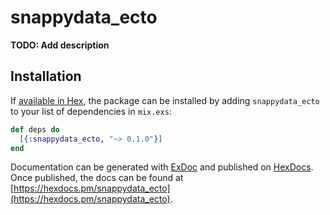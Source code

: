 # snappydata_ecto

**TODO: Add description**

## Installation

If [available in Hex](https://hex.pm/docs/publish), the package can be installed
by adding `snappydata_ecto` to your list of dependencies in `mix.exs`:

```elixir
def deps do
  [{:snappydata_ecto, "~> 0.1.0"}]
end
```

Documentation can be generated with [ExDoc](https://github.com/elixir-lang/ex_doc)
and published on [HexDocs](https://hexdocs.pm). Once published, the docs can
be found at [https://hexdocs.pm/snappydata_ecto](https://hexdocs.pm/snappydata_ecto).

